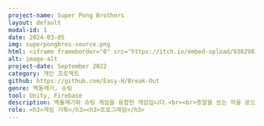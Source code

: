 ```yaml
---
project-name: Super Pong Brothers
layout: default
modal-id: 1
date: 2024-03-05
img: superpongbros-source.png
html: <iframe frameborder="0" src="https://itch.io/embed-upload/9382981?color=fa6799" allowfullscreen="" width="260" height="580"><a href="https://easy-h.itch.io/superpongbros">Play Super Pong Bros on itch.io</a></iframe>
alt: image-alt
project-date: September 2022
category: 개인 프로젝트
github: https://github.com/Easy-H/Break-Out
genre: 벽돌깨기, 슈팅
tool: Unity, Firebase
description: 벽돌깨기와 슈팅 게임을 융합한 게임입니다.<br><br>총알을 쏘는 적을 공으로 맞추어 쓰러트려야 합니다. 모든 공을 떨어트리면 피해를 입으니 최대한 떨어트리지 않으며 적을 해치워야 합니다.<br><br>데미지를 받을 때 마다 공을 하나 더 생성하여 공을 떨어트림에 부담을 줄이고, 피해도 전략적으로 입을 수 있도록 구성하였습니다.
role: <h3>게임 기획</h3><h3>프로그래밍</h3>
---
```

